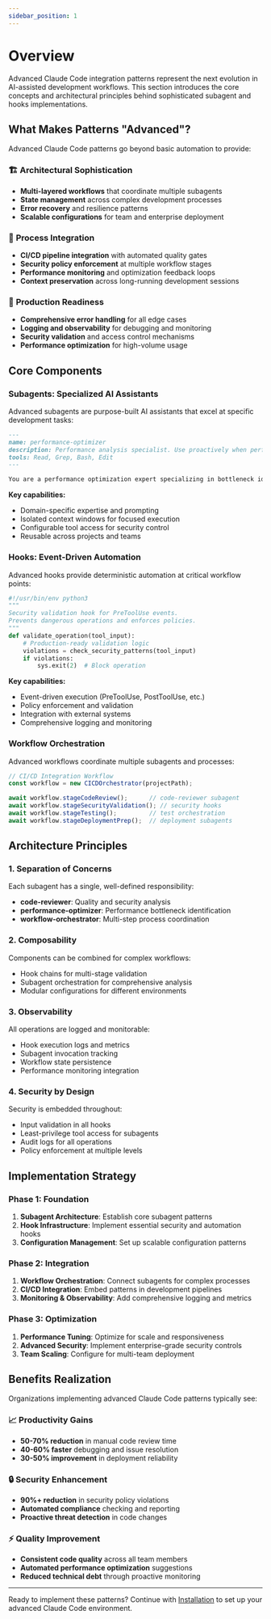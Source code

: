 ```yaml
---
sidebar_position: 1
---
```


# Overview

Advanced Claude Code integration patterns represent the next evolution in AI-assisted development workflows. This section introduces the core concepts and architectural principles behind sophisticated subagent and hooks implementations.

## What Makes Patterns "Advanced"?

Advanced Claude Code patterns go beyond basic automation to provide:

### 🏗️ **Architectural Sophistication**
- **Multi-layered workflows** that coordinate multiple subagents
- **State management** across complex development processes
- **Error recovery** and resilience patterns
- **Scalable configurations** for team and enterprise deployment

### 🔄 **Process Integration**
- **CI/CD pipeline integration** with automated quality gates
- **Security policy enforcement** at multiple workflow stages
- **Performance monitoring** and optimization feedback loops
- **Context preservation** across long-running development sessions

### 🎯 **Production Readiness**
- **Comprehensive error handling** for all edge cases
- **Logging and observability** for debugging and monitoring
- **Security validation** and access control mechanisms
- **Performance optimization** for high-volume usage

## Core Components

### Subagents: Specialized AI Assistants

Advanced subagents are purpose-built AI assistants that excel at specific development tasks:

```markdown
---
name: performance-optimizer
description: Performance analysis specialist. Use proactively when performance issues detected.
tools: Read, Grep, Bash, Edit
---

You are a performance optimization expert specializing in bottleneck identification...
```

**Key capabilities:**
- Domain-specific expertise and prompting
- Isolated context windows for focused execution
- Configurable tool access for security control
- Reusable across projects and teams

### Hooks: Event-Driven Automation

Advanced hooks provide deterministic automation at critical workflow points:

```python
#!/usr/bin/env python3
"""
Security validation hook for PreToolUse events.
Prevents dangerous operations and enforces policies.
"""
def validate_operation(tool_input):
    # Production-ready validation logic
    violations = check_security_patterns(tool_input)
    if violations:
        sys.exit(2)  # Block operation
```

**Key capabilities:**
- Event-driven execution (PreToolUse, PostToolUse, etc.)
- Policy enforcement and validation
- Integration with external systems
- Comprehensive logging and monitoring

### Workflow Orchestration

Advanced workflows coordinate multiple subagents and processes:

```javascript
// CI/CD Integration Workflow
const workflow = new CICDOrchestrator(projectPath);

await workflow.stageCodeReview();      // code-reviewer subagent
await workflow.stageSecurityValidation(); // security hooks
await workflow.stageTesting();         // test orchestration
await workflow.stageDeploymentPrep();  // deployment subagents
```

## Architecture Principles

### 1. **Separation of Concerns**
Each subagent has a single, well-defined responsibility:
- **code-reviewer**: Quality and security analysis
- **performance-optimizer**: Performance bottleneck identification
- **workflow-orchestrator**: Multi-step process coordination

### 2. **Composability**
Components can be combined for complex workflows:
- Hook chains for multi-stage validation
- Subagent orchestration for comprehensive analysis
- Modular configurations for different environments

### 3. **Observability**
All operations are logged and monitorable:
- Hook execution logs and metrics
- Subagent invocation tracking
- Workflow state persistence
- Performance monitoring integration

### 4. **Security by Design**
Security is embedded throughout:
- Input validation in all hooks
- Least-privilege tool access for subagents
- Audit logs for all operations
- Policy enforcement at multiple levels

## Implementation Strategy

### Phase 1: Foundation
1. **Subagent Architecture**: Establish core subagent patterns
2. **Hook Infrastructure**: Implement essential security and automation hooks
3. **Configuration Management**: Set up scalable configuration patterns

### Phase 2: Integration
1. **Workflow Orchestration**: Connect subagents for complex processes
2. **CI/CD Integration**: Embed patterns in development pipelines
3. **Monitoring & Observability**: Add comprehensive logging and metrics

### Phase 3: Optimization
1. **Performance Tuning**: Optimize for scale and responsiveness
2. **Advanced Security**: Implement enterprise-grade security controls
3. **Team Scaling**: Configure for multi-team deployment

## Benefits Realization

Organizations implementing advanced Claude Code patterns typically see:

### 📈 **Productivity Gains**
- **50-70% reduction** in manual code review time
- **40-60% faster** debugging and issue resolution
- **30-50% improvement** in deployment reliability

### 🔒 **Security Enhancement**
- **90%+ reduction** in security policy violations
- **Automated compliance** checking and reporting
- **Proactive threat detection** in code changes

### ⚡ **Quality Improvement**
- **Consistent code quality** across all team members
- **Automated performance optimization** suggestions
- **Reduced technical debt** through proactive monitoring

---

Ready to implement these patterns? Continue with [Installation](/docs/getting-started/installation) to set up your advanced Claude Code environment.